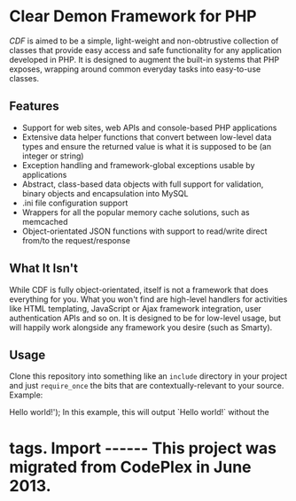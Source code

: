Clear Demon Framework for PHP
=============================

*CDF* is aimed to be a simple, light-weight and non-obtrustive collection of classes that provide easy access and safe
functionality for any application developed in PHP. It is designed to augment the built-in systems that PHP exposes, wrapping
around common everyday tasks into easy-to-use classes.

Features
--------

* Support for web sites, web APIs and console-based PHP applications
* Extensive data helper functions that convert between low-level data types and ensure the returned value is what it is supposed to be (an integer or string)
* Exception handling and framework-global exceptions usable by applications
* Abstract, class-based data objects with full support for validation, binary objects and encapsulation into MySQL
* .ini file configuration support
* Wrappers for all the popular memory cache solutions, such as memcached
* Object-orientated JSON functions with support to read/write direct from/to the request/response

What It Isn't
-------------

While CDF is fully object-orientated, itself is not a framework that does everything for you. What you won't find are high-level
handlers for activities like HTML templating, JavaScript or Ajax framework integration, user authentication APIs and so on.
It is designed to be for low-level usage, but will happily work alongside any framework you desire (such as Smarty).

Usage
-----

Clone this repository into something like an `include` directory in your project and just `require_once` the bits that are
contextually-relevant to your source. Example:

  <?php
  require_once 'include/cdf/framework/core/CDFDataHelper.php';
  
  echo CDFDataHelper::AsStringSafe('<h1>Hello world!</h1>');

In this example, this will output `Hello world!` without the <h1> tags.

Import
------

This project was migrated from CodePlex in June 2013.
